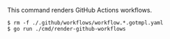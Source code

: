 This command renders GitHub Actions workflows.

```
$ rm -f ./.github/workflows/workflow.*.gotmpl.yaml
$ go run ./cmd/render-github-workflows
```
